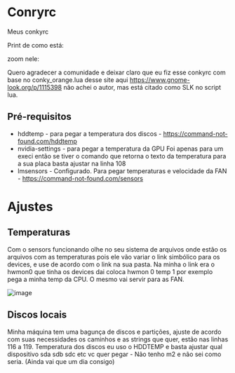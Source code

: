 # Conryrc
Meus conkyrc

Print de como está:

zoom nele:




Quero agradecer a comunidade e deixar claro que eu fiz esse conkyrc com base no conky_orange.lua desse site aqui https://www.gnome-look.org/p/1115398 não achei o autor, mas está citado como SLK no script lua.

## Pré-requisitos

 - hddtemp - para pegar a temperatura dos discos - https://command-not-found.com/hddtemp <br />
 - nvidia-settings - para pegar a temperatura da GPU Foi apenas para um execi então se tiver o comando que retorna o texto da temperatura para a sua placa basta ajustar na linha 108 <br />
 - lmsensors - Configurado. Para pegar temperaturas e velocidade da FAN - https://command-not-found.com/sensors <br />

# Ajustes<br />
## Temperaturas<br />
Com o sensors funcionando olhe no seu sistema de arquivos onde estão os arquivos com as temperaturas pois ele vão variar o link simbólico para os devices, e use de acordo com o link na sua pasta. Na minha o link era o hwmon0 que tinha os devices dai coloca hwmon 0 temp 1 por exemplo pega a minha temp da CPU. O mesmo vai servir para as FAN.<br />

![image](https://user-images.githubusercontent.com/48689188/143792074-e8ff85bf-cdcc-4bae-a149-d3c106b9cb80.png)


## Discos locais<br />
Minha máquina tem uma bagunça de discos e partições, ajuste de acordo com suas necessidades os caminhos e as strings que quer, estão nas linhas 116 a 119.
Temperatura dos discos eu uso o HDDTEMP e basta ajustar qual dispositivo sda sdb sdc etc vc quer pegar - Não tenho m2 e não sei como seria. (Ainda vai que um dia consigo)
